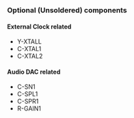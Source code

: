 ### Optional (Unsoldered) components

#### External Clock related
- Y-XTALL
- C-XTAL1
- C-XTAL2

#### Audio DAC related
- C-SN1
- C-SPL1
- C-SPR1
- R-GAIN1
